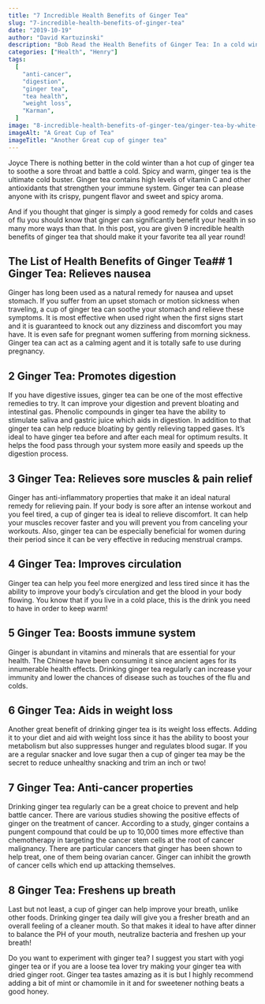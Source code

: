 ```yaml
---
title: "7 Incredible Health Benefits of Ginger Tea"
slug: "7-incredible-health-benefits-of-ginger-tea"
date: "2019-10-19"
author: "David Kartuzinski"
description: "Bob Read the Health Benefits of Ginger Tea: In a cold winter, a hot cup of ginger tea can soothe a sore throat and battle a cold. Read the full Ginger Tea story."
categories: ["Health", "Henry"]
tags:
  [
    "anti-cancer",
    "digestion",
    "ginger tea",
    "tea health",
    "weight loss",
    "Karman",
  ]
image: "8-incredible-health-benefits-of-ginger-tea/ginger-tea-by-white-tea-cup.jpg"
imageAlt: "A Great Cup of Tea"
imageTitle: "Another Great cup of ginger tea"
---
```


Joyce There is nothing better in the cold winter than a hot cup of ginger tea to soothe a sore throat and battle a cold. Spicy and warm, ginger tea is the ultimate cold buster. Ginger tea contains high levels of vitamin C and other antioxidants that strengthen your immune system. Ginger tea can please anyone with its crispy, pungent flavor and sweet and spicy aroma.

And if you thought that ginger is simply a good remedy for colds and cases of flu you should know that ginger can significantly benefit your health in so many more ways than that. In this post, you are given 9 incredible health benefits of ginger tea that should make it your favorite tea all year round!

## The List of Health Benefits of Ginger Tea## 1 Ginger Tea: Relieves nausea

Ginger has long been used as a natural remedy for nausea and upset stomach. If you suffer from an upset stomach or motion sickness when traveling, a cup of ginger tea can soothe your stomach and relieve these symptoms. It is most effective when used right when the first signs start and it is guaranteed to knock out any dizziness and discomfort you may have. It is even safe for pregnant women suffering from morning sickness. Ginger tea can act as a calming agent and it is totally safe to use during pregnancy.

## 2 Ginger Tea: Promotes digestion

If you have digestive issues, ginger tea can be one of the most effective remedies to try. It can improve your digestion and prevent bloating and intestinal gas. Phenolic compounds in ginger tea have the ability to stimulate saliva and gastric juice which aids in digestion. In addition to that ginger tea can help reduce bloating by gently relieving tapped gases. It’s ideal to have ginger tea before and after each meal for optimum results. It helps the food pass through your system more easily and speeds up the digestion process.

## 3 Ginger Tea: Relieves sore muscles & pain relief

Ginger has anti-inflammatory properties that make it an ideal natural remedy for relieving pain. If your body is sore after an intense workout and you feel tired, a cup of ginger tea is ideal to relieve discomfort. It can help your muscles recover faster and you will prevent you from canceling your workouts. Also, ginger tea can be especially beneficial for women during their period since it can be very effective in reducing menstrual cramps.

## 4 Ginger Tea: Improves circulation

Ginger tea can help you feel more energized and less tired since it has the ability to improve your body’s circulation and get the blood in your body flowing. You know that if you live in a cold place, this is the drink you need to have in order to keep warm!

## 5 Ginger Tea: Boosts immune system

Ginger is abundant in vitamins and minerals that are essential for your health. The Chinese have been consuming it since ancient ages for its innumerable health effects. Drinking ginger tea regularly can increase your immunity and lower the chances of disease such as touches of the flu and colds.

## 6 Ginger Tea: Aids in weight loss

Another great benefit of drinking ginger tea is its weight loss effects. Adding it to your diet and aid with weight loss since it has the ability to boost your metabolism but also suppresses hunger and regulates blood sugar. If you are a regular snacker and love sugar then a cup of ginger tea may be the secret to reduce unhealthy snacking and trim an inch or two!

## 7 Ginger Tea: Anti-cancer properties

Drinking ginger tea regularly can be a great choice to prevent and help battle cancer. There are various studies showing the positive effects of ginger on the treatment of cancer. According to a study, ginger contains a pungent compound that could be up to 10,000 times more effective than chemotherapy in targeting the cancer stem cells at the root of cancer malignancy. There are particular cancers that ginger has been shown to help treat, one of them being ovarian cancer. Ginger can inhibit the growth of cancer cells which end up attacking themselves.

## 8 Ginger Tea: Freshens up breath

Last but not least, a cup of ginger can help improve your breath, unlike other foods. Drinking ginger tea daily will give you a fresher breath and an overall feeling of a cleaner mouth. So that makes it ideal to have after dinner to balance the PH of your mouth, neutralize bacteria and freshen up your breath!

Do you want to experiment with ginger tea? I suggest you start with yogi ginger tea or if you are a loose tea lover try making your ginger tea with dried ginger root. Ginger tea tastes amazing as it is but I highly recommend adding a bit of mint or chamomile in it and for sweetener nothing beats a good honey.
